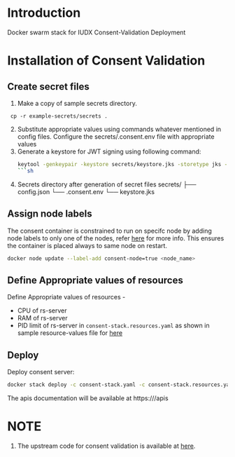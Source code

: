 # Introduction
Docker swarm stack for IUDX Consent-Validation Deployment

# Installation of Consent Validation
## Create secret files
1. Make a copy of sample secrets directory.

```console
 cp -r example-secrets/secrets .
```
2. Substitute appropriate values using commands whatever mentioned in config files. Configure the secrets/.consent.env file with appropriate values 
3. Generate a keystore  for JWT signing using following command:
    ```sh
    keytool -genkeypair -keystore secrets/keystore.jks -storetype jks -storepass  <keystore-password> -keyalg EC -alias ES256 -keypass <keystore-password>  -sigalg SHA256withECDSA -dname "CN=,OU=,O=,L=,ST=,C=" -validity 360 -deststoretype pkcs12
    ```sh
4. Secrets directory after generation of secret files
secrets/
├── config.json
└── .consent.env
└── keystore.jks 


## Assign node labels
 
The consent container is constrained to run on specifc node by adding node labels to only one of the nodes, refer [here](https://docs.docker.com/engine/swarm/services/#placement-constraints) for more info. This ensures the container is placed always to same node on restart.
```sh
docker node update --label-add consent-node=true <node_name>
```

## Define Appropriate values of resources

Define Appropriate values of resources -
- CPU of rs-server 
- RAM of rs-server
- PID limit of rs-server
in `consent-stack.resources.yaml` as shown in sample resource-values file for [here](example-consent-stack.resources.yaml)

## Deploy
Deploy consent server:
```sh
docker stack deploy -c consent-stack.yaml -c consent-stack.resources.yaml consent
```
The apis documentation will be available at https://<consent-server-domain-name>/apis
# NOTE
1. The upstream code for consent validation is available at [here](https://github.com/datakaveri/consent-manager).


